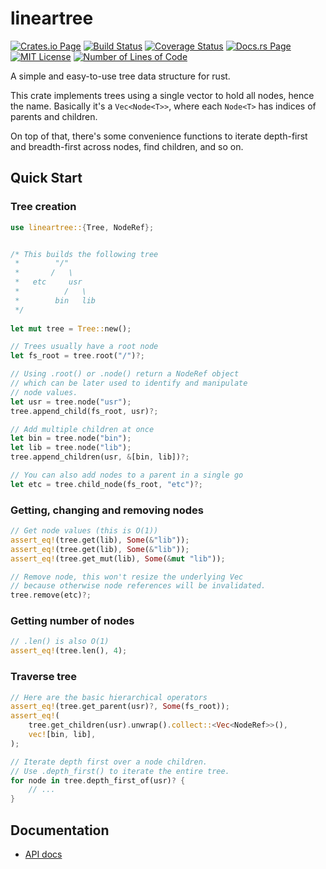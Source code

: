 # lineartree

[![Crates.io Page](https://img.shields.io/crates/v/lineartree.svg)](https://crates.io/crates/lineartree)
[![Build Status](https://api.travis-ci.com/frapa/lineartree.svg)](https://crates.io/crates/lineartree)
[![Coverage Status](https://coveralls.io/repos/github/frapa/lineartree/badge.svg?branch=main)](https://coveralls.io/github/frapa/lineartree?branch=main)
[![Docs.rs Page](https://docs.rs/lineartree/badge.svg)](https://docs.rs/lineartree/0.1.0/lineartree)
[![MIT License](https://img.shields.io/badge/License-MIT-green.svg)](https://mit-license.org/)
[![Number of Lines of Code](https://tokei.rs/b1/github/frapa/lineartree)](https://github.com/frapa/lineartree)

A simple and easy-to-use tree data structure for rust.

This crate implements trees using a single vector to hold all nodes, hence the name.
Basically it's a `Vec<Node<T>>`, where each `Node<T>` has indices of parents and children.

On top of that, there's some convenience functions to iterate depth-first and breadth-first
across nodes, find children, and so on.

## Quick Start

### Tree creation

```rust
use lineartree::{Tree, NodeRef};


/* This builds the following tree
 *        "/"
 *       /   \
 *   etc     usr
 *          /   \
 *        bin   lib
 */
 
let mut tree = Tree::new();

// Trees usually have a root node
let fs_root = tree.root("/")?;

// Using .root() or .node() return a NodeRef object
// which can be later used to identify and manipulate
// node values.
let usr = tree.node("usr");
tree.append_child(fs_root, usr)?;

// Add multiple children at once
let bin = tree.node("bin");
let lib = tree.node("lib");
tree.append_children(usr, &[bin, lib])?;

// You can also add nodes to a parent in a single go
let etc = tree.child_node(fs_root, "etc")?;
```

### Getting, changing and removing nodes

```rust
// Get node values (this is O(1))
assert_eq!(tree.get(lib), Some(&"lib"));
assert_eq!(tree.get(lib), Some(&"lib"));
assert_eq!(tree.get_mut(lib), Some(&mut "lib"));

// Remove node, this won't resize the underlying Vec
// because otherwise node references will be invalidated.
tree.remove(etc)?;
```

### Getting number of nodes

```rust
// .len() is also O(1)
assert_eq!(tree.len(), 4);
```

### Traverse tree
    
```rust
// Here are the basic hierarchical operators
assert_eq!(tree.get_parent(usr)?, Some(fs_root));
assert_eq!(
    tree.get_children(usr).unwrap().collect::<Vec<NodeRef>>(),
    vec![bin, lib],
);

// Iterate depth first over a node children.
// Use .depth_first() to iterate the entire tree.
for node in tree.depth_first_of(usr)? {
    // ...
}
```

## Documentation

 - [API docs](https://docs.rs/lineartree/0.1.0/lineartree)

